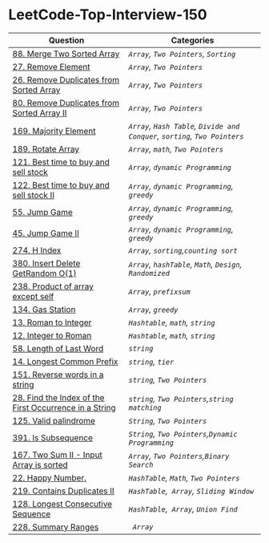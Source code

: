 # LeetCode-Top-Interview-150

|    Question    |          Categories           | 
|----------------|-------------------------------|
|<a href="https://github.com/rishinpoolat/leetcode/blob/main/Array%20%5C%20String/88.%20Merge%20Sorted%20Array.MD">88. Merge Two Sorted Array</a>|*`Array`, `Two Pointers`, `Sorting`*           |           
|<a href="https://github.com/rishinpoolat/leetcode/blob/main/Array%20%5C%20String/27.%20Remove%20Element.MD">27. Remove Element </a>         |*`Array`, `Two Pointers`*            |           
|<a href="https://github.com/rishinpoolat/leetcode/blob/main/Array%20%5C%20String/26.%20Remove%20Duplicates%20from%20Sorted%20Array.MD">26. Remove Duplicates from Sorted Array </a>         |*`Array`, `Two Pointers`*            |   
|<a href="https://github.com/rishinpoolat/leetcode/blob/main/Array%20%5C%20String/80.%20Remove%20Duplicates%20from%20Sorted%20Array%20II.MD">80. Remove Duplicates from Sorted Array II</a>         |*`Array`, `Two Pointers`*            | 
|<a href="https://github.com/rishinpoolat/leetcode/blob/main/Array%20%5C%20String/169.%20Majority%20Element.MD">169. Majority Element</a>         |*`Array`, `Hash Table`, `Divide and Conquer`, `sorting`, `Two Pointers`*            | 
|<a href="https://github.com/rishinpoolat/leetcode/blob/main/Array%20%5C%20String/189.%20Rotate%20Array.MD">189. Rotate Array</a>         |*`Array`, `math`, `Two Pointers`*            |
|<a href="https://github.com/rishinpoolat/leetcode/blob/main/Array%20%5C%20String/121.%20Best%20time%20to%20buy%20and%20Sell%20Stock.MD">121. Best time to buy and sell stock</a>         |*`Array`, `dynamic Programming`*            |
|<a href="https://github.com/rishinpoolat/leetcode/blob/main/Array%20%5C%20String/122.%20Best%20Time%20to%20Buy%20and%20Sell%20Stock%20II.MD">122. Best time to buy and sell stock II</a>         |*`Array`, `dynamic Programming`, `greedy`*            |
|<a href="https://github.com/rishinpoolat/leetcode/blob/main/Array%20%5C%20String/55.%20Jump%20game.MD">55. Jump Game</a>         |*`Array`, `dynamic Programming`, `greedy`*            |
|<a href="https://github.com/rishinpoolat/leetcode/blob/main/Array%20%5C%20String/45.%20Jump%20game%20II.MD">45. Jump Game II</a>         |*`Array`, `dynamic Programming`, `greedy`*            |
|<a href="https://github.com/rishinpoolat/leetcode/blob/main/Array%20%5C%20String/274.%20H%20index.MD">274. H Index</a>         |*`Array`, `sorting`,`counting sort`*            |
|<a href="https://github.com/rishinpoolat/leetcode/blob/main/Array%20%5C%20String/380.%20Insert%20delete%20getRandom%20o(1).MD">380. Insert Delete GetRandom O(1)</a>         |*`Array`, `hashTable`, `Math`, `Design`, `Randomized`*            |
|<a href="https://github.com/rishinpoolat/leetcode/blob/main/Array%20%5C%20String/238.%20Product%20of%20Array%20except%20Self.MD">238. Product of array except self</a>         |*`Array`, `prefixsum`*            |
|<a href="https://github.com/rishinpoolat/leetcode/blob/main/Array%20%5C%20String/134.%20Gas%20Station.MD">134. Gas Station</a>         |*`Array`, `greedy`*            |
|<a href="https://github.com/rishinpoolat/leetcode/blob/main/Array%20%5C%20String/13.%20Roman%20to%20Integer.MD">13. Roman to Integer</a>         |*`Hashtable`, `math`, `string`*            |
|<a href="https://github.com/rishinpoolat/leetcode/blob/main/Array%20%5C%20String/12.%20Integer%20to%20Roman.MD">12. Integer to Roman</a>         |*`Hashtable`, `math`, `string`*            |
|<a href="https://github.com/rishinpoolat/leetcode/blob/main/Array%20%5C%20String/58.%20Length%20of%20Last%20Word.MD">58. Length of Last Word</a>         |*`string`*            |
|<a href="https://github.com/rishinpoolat/leetcode/blob/main/Array%20%5C%20String/14.%20Longest%20Common%20Prefix.MD">14. Longest Common Prefix</a>         |*`string`, `tier`*            |
|<a href="https://github.com/rishinpoolat/leetcode/blob/main/Array%20%5C%20String/151.%20Reverse%20words%20in%20a%20string.MD">151. Reverse words in a string</a>         |*`string`, `Two Pointers`*            |
|<a href="https://github.com/rishinpoolat/leetcode/blob/main/Array%20%5C%20String/28.%20Find%20the%20Index%20of%20the%20First%20Occurrence%20in%20a%20String.MD">28. Find the Index of the First Occurrence in a String</a>         |*`string`, `Two Pointers`,`string matching`*            |
|<a href="https://github.com/rishinpoolat/leetcode/blob/main/Two%20Pointers/125.%20Valid%20Palindrome.MD">125. Valid palindrome </a>         |*`String`, `Two Pointers`*            |
|<a href="https://github.com/rishinpoolat/leetcode/blob/main/Two%20Pointers/392.%20Is%20Subsequence.MD">391. Is Subsequence </a>         |*`String`, `Two Pointers`,`Dynamic Programming`*            |
|<a href="https://github.com/rishinpoolat/leetcode/blob/main/Two%20Pointers/167.%20Two%20Sum%20II%20-%20Input%20Array%20Is%20Sorted.MD">167. Two Sum II - Input Array is sorted </a>         |*`Array`, `Two Pointers`,`Binary Search`*            |
|<a href="https://github.com/rishinpoolat/leetcode/blob/main/HashMap/22.%20Happy%20Number.MD">22. Happy Number. </a>         |*`HashTable`, `Math`, `Two Pointers`*            |    
|<a href="https://github.com/rishinpoolat/leetcode/blob/main/HashMap/219.%20Contains%20Duplicate%20II.MD">219. Contains Duplicates II </a>         |*`HashTable`,` Array`, `Sliding Window`*            |       
|<a href="https://github.com/rishinpoolat/leetcode/blob/main/HashMap/128.%20Longest%20Consecutive%20Sequence.MD">128. Longest Consecutive Sequence  </a>         |*`HashTable`,` Array`, `Union Find`*            |   
|<a href="https://github.com/rishinpoolat/leetcode/blob/main/Intervals/228.%20Summary%20Ranges.MD">228. Summary Ranges  </a>         |*` Array`*            | 
